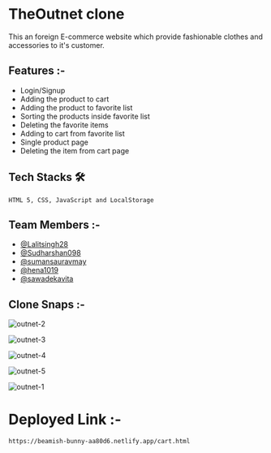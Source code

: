 # TheOutnet clone

  This an foreign E-commerce website which provide fashionable clothes and accessories to it's customer.
  
  ## Features :-
  - Login/Signup
  - Adding the product to cart 
  - Adding the product to favorite list 
  - Sorting the products inside favorite list
  - Deleting the favorite items
  - Adding to cart from favorite list
  - Single product page
  - Deleting the item from cart page
  
  ## Tech Stacks 🛠
    
    HTML 5, CSS, JavaScript and LocalStorage
    
  ## Team Members :-
  - [@Lalitsingh28](https://github.com/Lalitsingh28)
  - [@Sudharshan098](https://github.com/Sudharshan098)
  - [@sumansauravmay](https://github.com/sumansauravmay)
  - [@hena1019](https://github.com/hena1019)
  - [@sawadekavita](https://github.com/sawadekavita)
  
  ## Clone Snaps :-
  
  ![outnet-2](https://user-images.githubusercontent.com/97781422/185416124-9fd144a0-44cd-410f-8ef5-c6742f86247f.JPG)
  
  ![outnet-3](https://user-images.githubusercontent.com/97781422/185416130-1de8c9a9-f5ca-4f37-beda-86df696357aa.JPG)
  
  ![outnet-4](https://user-images.githubusercontent.com/97781422/185416133-ea61b0d1-687e-49c7-a64d-f6eaf58e7021.JPG)
  
  ![outnet-5](https://user-images.githubusercontent.com/97781422/185416138-2811907b-0855-4dac-9fdd-8cc6023fd392.JPG)
  
  ![outnet-1](https://user-images.githubusercontent.com/97781422/185416142-d6dbabd8-3d77-4700-b15f-db793bc7570c.JPG)
  
  
  # Deployed Link :-
    https://beamish-bunny-aa80d6.netlify.app/cart.html
    
  
